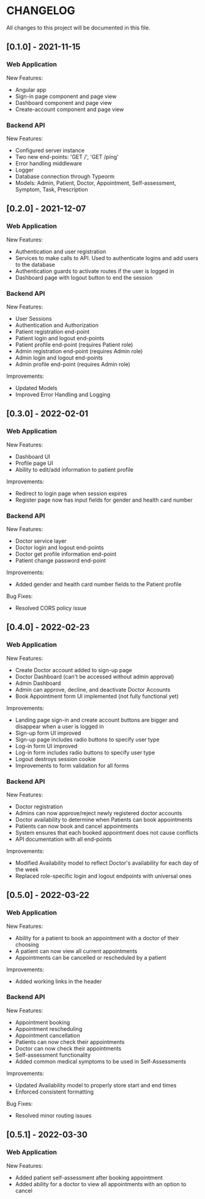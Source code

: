 # CHANGELOG

All changes to this project will be documented in this file.

## [0.1.0] - 2021-11-15

### Web Application

New Features:

- Angular app
- Sign-in page component and page view
- Dashboard component and page view
- Create-account component and page view

### Backend API

New Features:

- Configured server instance
- Two new end-points: 'GET /', 'GET /ping'
- Error handling middleware
- Logger
- Database connection through Typeorm
- Models: Admin, Patient, Doctor, Appointment, Self-assessment, Symptom, Task, Prescription

## [0.2.0] - 2021-12-07

### Web Application

New Features:

- Authentication and user registration
- Services to make calls to API. Used to authenticate logins and add users to the database
- Authentication guards to activate routes if the user is logged in
- Dashboard page with logout button to end the session

### Backend API

New Features:

- User Sessions
- Authentication and Authorization
- Patient registration end-point
- Patient login and logout end-points
- Patient profile end-point (requires Patient role)
- Admin registration end-point (requires Admin role)
- Admin login and logout end-points
- Admin profile end-point (requires Admin role)

Improvements:

- Updated Models
- Improved Error Handling and Logging

## [0.3.0] - 2022-02-01

### Web Application

New Features:

- Dashboard UI
- Profile page UI
- Ability to edit/add information to patient profile

Improvements:

- Redirect to login page when session expires
- Register page now has input fields for gender and health card number

### Backend API

New Features:

- Doctor service layer
- Doctor login and logout end-points
- Doctor get profile information end-point
- Patient change password end-point

Improvements:

- Added gender and health card number fields to the Patient profile

Bug Fixes:

- Resolved CORS policy issue

## [0.4.0] - 2022-02-23

### Web Application

New Features:

- Create Doctor account added to sign-up page
- Doctor Dashboard (can't be accessed without admin approval)
- Admin Dashboard
- Admin can approve, decline, and deactivate Doctor Accounts
- Book Appointment form UI implemented (not fully functional yet)

Improvements:

- Landing page sign-in and create account buttons are bigger and disappear when a user is logged in
- Sign-up form UI improved
- Sign-up page includes radio buttons to specify user type
- Log-in form UI improved
- Log-in form includes radio buttons to specify user type
- Logout destroys session cookie
- Improvements to form validation for all forms

### Backend API

New Features:

- Doctor registration
- Admins can now approve/reject newly registered doctor accounts
- Doctor availability to determine when Patients can book appointments
- Patients can now book and cancel appointments
- System ensures that each booked appointment does not cause conflicts
- API documentation with all end-points

Improvements:

- Modified Availability model to reflect Doctor's availability for each day of the week
- Replaced role-specific login and logout endpoints with universal ones

## [0.5.0] - 2022-03-22

### Web Application

New Features:

- Ability for a patient to book an appointment with a doctor of their choosing
- A patient can now view all current appointments 
- Appointments can be cancelled or rescheduled by a patient

Improvements:

-  Added working links in the header

### Backend API

New Features:

- Appointment booking
- Appointment rescheduling
- Appointment cancellation
- Patients can now check their appointments
- Doctor can now check their appointments
- Self-assessment functionality
- Added common medical symptoms to be used in Self-Assessments

Improvements:

- Updated Availability model to properly store start and end times
- Enforced consistent formatting

Bug Fixes:

- Resolved minor routing issues

## [0.5.1] - 2022-03-30

### Web Application

New Features:

- Added patient self-assessment after booking appointment
- Added ability for a doctor to view all appointments with an option to cancel

